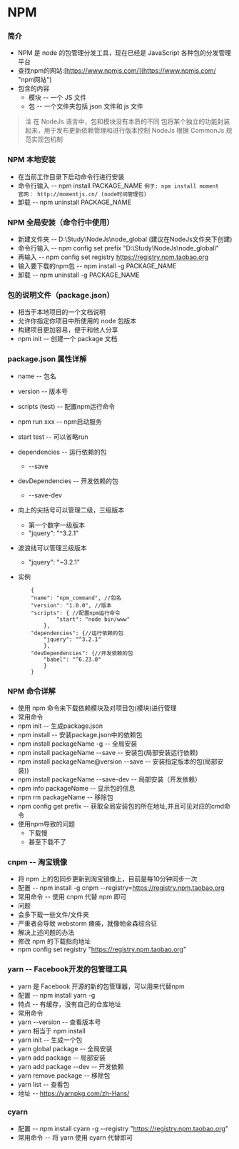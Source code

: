 # NPM 
### 简介
- NPM 是 node 的包管理分发工具，现在已经是 JavaScript 各种包的分发管理平台
- 查找npm的网站:[https://www.npmjs.com/](https://www.npmjs.com/ "npm网站")
- 包含的内容
	- 模块 -- 一个 JS 文件
	- 包 -- 一个文件夹包括 json 文件和 js 文件

> 注
> 在 NodeJs 语言中，包和模块没有本质的不同
> 包将某个独立的功能封装起来，用于发布更新依赖管理和进行版本控制
> NodeJs 根据 CommonJs 规范实现包机制

### NPM 本地安装
- 在当前工作目录下启动命令行进行安装
- 命令行输入 -- npm install PACKAGE_NAME
`例子: npm install moment   官网： http://momentjs.cn/ (node时间管理包)`
- 卸载 -- npm uninstall PACKAGE_NAME

### NPM 全局安装（命令行中使用）
- 新建文件夹 -- D:\Study\NodeJs\node_global (建议在NodeJs文件夹下创建)
- 命令行输入 -- npm config set prefix "D:\Study\NodeJs\node_globall"
- 再输入 -- npm config set registry https://registry.npm.taobao.org
- 输入要下载的npm包 -- npm install -g PACKAGE_NAME
- 卸载 -- npm uninstall -g PACKAGE_NAME

### 包的说明文件（package.json）
- 相当于本地项目的一个文档说明
- 允许你指定你项目中所使用的 node 包版本
- 构建项目更加容易，便于和他人分享
- npm init -- 创建一个 package 文档

### package.json 属性详解
- name -- 包名
- version -- 版本号
- scripts (test) -- 配置npm运行命令
- npm run xxx -- npm启动服务
- start test -- 可以省略run
- dependencies -- 运行依赖的包
	- --save
- devDependencies -- 开发依赖的包
	- --save-dev
- 向上的尖括号可以管理二级，三级版本
	- 第一个数字一级版本
	- "jquery": "^3.2.1" 
- 波浪线可以管理三级版本
	- "jquery": "~3.2.1"

- 实例
	```
		{
		"name": "npm_command", //包名
		"version": "1.0.0", //版本
		"scripts": { //配置npm运行命令
				"start": "node bin/www"
			},
		"dependencies": {//运行依赖的包
			"jquery": "^3.2.1"
			},
		"devDependencies": {//开发依赖的包
			"babel": "^6.23.0"
			}
		}
	```

### NPM 命令详解
- 使用 npm 命令来下载依赖模块及对项目包(模块)进行管理
- 常用命令
 - npm init -- 生成package.json
 - npm install -- 安装package.json中的依赖包
 - npm install packageName -g -- 全局安装
 - npm install packageName --save -- 安装包(局部安装运行依赖)
 - npm install packageName@version --save -- 安装指定版本的包(局部安装))
 - npm install packageName --save-dev -- 局部安装（开发依赖）
 - npm info packageName -- 显示包的信息
 - npm rm packageName -- 移除包
 - npm config get prefix -- 获取全局安装包的所在地址,并且可见对应的cmd命令
- 使用npm导致的问题
	- 下载慢
	- 甚至下载不了

### cnpm -- 淘宝镜像
- 将 npm 上的包同步更新到淘宝镜像上，目前是每10分钟同步一次
- 配置 -- npm install -g cnpm --registry=https://registry.npm.taobao.org
- 常用命令 -- 使用 cnpm 代替 npm 即可
- 问题
 - 会多下载一些文件/文件夹
 - 严重者会导致 webstorm 瘫痪，就像帕金森综合征
- 解决上述问题的办法
 - 修改 npm 的下载指向地址
 - npm config set registry "https://registry.npm.taobao.org"

### yarn -- Facebook开发的包管理工具
- yarn 是 Facebook 开源的新的包管理器，可以用来代替npm
- 配置 -- npm install yarn -g
- 特点 -- 有缓存，没有自己的仓库地址
- 常用命令
 - yarn --version -- 查看版本号
 - yarn  相当于 npm install
 - yarn init -- 生成一个包
 - yarn global package -- 全局安装
 - yarn add package -- 局部安装
 - yarn add package --dev -- 开发依赖
 - yarn remove package -- 移除包
 - yarn list -- 查看包
- 地址 -- https://yarnpkg.com/zh-Hans/

### cyarn
- 配置 -- npm install cyarn -g --registry "https://registry.npm.taobao.org"
- 常用命令 -- 将 yarn 使用 cyarn 代替即可